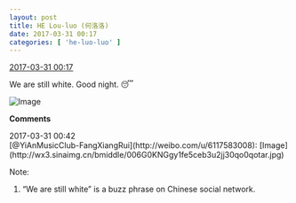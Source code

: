 ```yaml
---
layout: post
title: HE Lou-luo (何洛洛)
date: 2017-03-31 00:17
categories: [ 'he-luo-luo' ]
---
```


<div class="weibo-info">
  <a href="http://weibo.com/6117570574/ECfkXjigk">2017-03-31 00:17</a>
</div>

We are still white. Good night. 😴

<!-- more -->

![Image](http://wx3.sinaimg.cn/mw690/006G0Hz8ly1fe5bobcatij30eu0m80ty.jpg)

**Comments**

<div class="weibo-info">2017-03-31 00:42</div>
[@YiAnMusicClub-FangXiangRui](http://weibo.com/u/6117583008): [Image](http://wx3.sinaimg.cn/bmiddle/006G0KNGgy1fe5ceb3u2jj30qo0qotar.jpg)

Note:
1. “We are still white” is a buzz phrase on Chinese social network.
